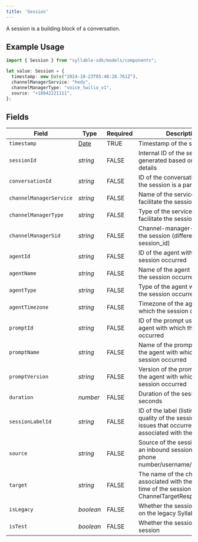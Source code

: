 ```yaml
---
title: 'Session'
---
```


A session is a building block of a conversation.

## Example Usage

```typescript
import { Session } from "syllable-sdk/models/components";

let value: Session = {
  timestamp: new Date("2024-10-23T05:48:28.761Z"),
  channelManagerService: "hedy",
  channelManagerType: "voice_twilio_v1",
  source: "+18042221111",
};
```

## Fields

| Field                                                                                                                  | Type                                                                                                                   | Required                                                                                                               | Description                                                                                                            | Example                                                                                                                |
| ---------------------------------------------------------------------------------------------------------------------- | ---------------------------------------------------------------------------------------------------------------------- | ---------------------------------------------------------------------------------------------------------------------- | ---------------------------------------------------------------------------------------------------------------------- | ---------------------------------------------------------------------------------------------------------------------- |
| `timestamp`                                                                                                            | [Date](https://developer.mozilla.org/en-US/docs/Web/JavaScript/Reference/Global_Objects/Date)                          | TRUE                                                                                                     | Timestamp of the session                                                                                               |                                                                                                                        |
| `sessionId`                                                                                                            | *string*                                                                                                               | FALSE                                                                                                     | Internal ID of the session, generated based on interaction details                                                     |                                                                                                                        |
| `conversationId`                                                                                                       | *string*                                                                                                               | FALSE                                                                                                     | ID of the conversation of which the session is a part                                                                  |                                                                                                                        |
| `channelManagerService`                                                                                                | *string*                                                                                                               | FALSE                                                                                                     | Name of the service used to facilitate the session                                                                     | hedy                                                                                                                   |
| `channelManagerType`                                                                                                   | *string*                                                                                                               | FALSE                                                                                                     | Type of the service used to facilitate the session                                                                     | voice_sip_v1                                                                                                           |
| `channelManagerSid`                                                                                                    | *string*                                                                                                               | FALSE                                                                                                     | Channel-manager-side ID of the session (different from session_id)                                                     |                                                                                                                        |
| `agentId`                                                                                                              | *string*                                                                                                               | FALSE                                                                                                     | ID of the agent with which the session occurred                                                                        |                                                                                                                        |
| `agentName`                                                                                                            | *string*                                                                                                               | FALSE                                                                                                     | Name of the agent with which the session occurred                                                                      |                                                                                                                        |
| `agentType`                                                                                                            | *string*                                                                                                               | FALSE                                                                                                     | Type of the agent with which the session occurred                                                                      |                                                                                                                        |
| `agentTimezone`                                                                                                        | *string*                                                                                                               | FALSE                                                                                                     | Timezone of the agent with which the session occurred                                                                  |                                                                                                                        |
| `promptId`                                                                                                             | *string*                                                                                                               | FALSE                                                                                                     | ID of the prompt used by the agent with which the session occurred                                                     |                                                                                                                        |
| `promptName`                                                                                                           | *string*                                                                                                               | FALSE                                                                                                     | Name of the prompt used by the agent with which the session occurred                                                   |                                                                                                                        |
| `promptVersion`                                                                                                        | *string*                                                                                                               | FALSE                                                                                                     | Version of the prompt used by the agent with which the session occurred                                                |                                                                                                                        |
| `duration`                                                                                                             | *number*                                                                                                               | FALSE                                                                                                     | Duration of the session in seconds                                                                                     |                                                                                                                        |
| `sessionLabelId`                                                                                                       | *string*                                                                                                               | FALSE                                                                                                     | ID of the label (listing the quality of the session and any issues that occurred) associated with the session          |                                                                                                                        |
| `source`                                                                                                               | *string*                                                                                                               | FALSE                                                                                                     | Source of the session (e.g., for an inbound session, the user's phone number/username/email)                           | +18042221111                                                                                                           |
| `target`                                                                                                               | *string*                                                                                                               | FALSE                                                                                                     | The name of the channel target associated with the agent at the time of the session (see ChannelTargetResponse.target) |                                                                                                                        |
| `isLegacy`                                                                                                             | *boolean*                                                                                                              | FALSE                                                                                                     | Whether the session occurred on the legacy Syllable system                                                             |                                                                                                                        |
| `isTest`                                                                                                               | *boolean*                                                                                                              | FALSE                                                                                                     | Whether the session is a test session                                                                                  |                                                                                                                        |